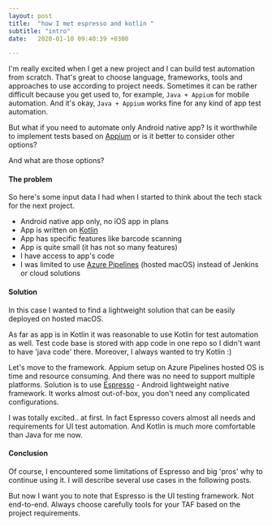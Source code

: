 ```yaml
---
layout: post
title:  "how I met espresso and kotlin "
subtitle: "intro"
date:   2020-01-10 09:40:39 +0300

---
```


I'm really excited when I get a new project and I can build test automation from scratch. That's great to choose language, frameworks,
tools and approaches to use according to project needs. 
Sometimes it can be rather difficult because you get used to, for example, ```Java + Appium``` for mobile automation. 
And it's okay, ```Java + Appium``` works fine for any kind of app test automation.

But what if you need to automate only Android native app? Is it worthwhile to implement tests based on [Appium][appium] 
or is it better to consider other options?

And what are those options? 

#### The problem

So here's some input data I had when I started to think about the tech stack for the next project.

* Android native app only, no iOS app in plans
* App is written on [Kotlin][kotlin]
* App has specific features like barcode scanning
* App is quite small (it has not so many features)
* I have access to app's code 
* I was limited to use [Azure Pipelines][pipelines] (hosted macOS) instead of Jenkins or cloud solutions


#### Solution

In this case I wanted to find a lightweight solution that can be easily deployed on hosted macOS. 

As far as app is in Kotlin it was reasonable to use Kotlin for test automation as well. 
Test code base is stored with app code in one repo so I didn't want to have 'java code' there.
Moreover, I always wanted to try Kotlin :)

Let's move to the framework. Appium setup on Azure Pipelines hosted OS is time and resource consuming. 
And there was no need to support multiple platforms. Solution is to use [Espresso][espresso] - Android lightweight native framework.
It works almost out-of-box, you don't need any complicated configurations. 

I was totally excited.. at first. 
In fact Espresso covers almost all needs and requirements for UI test automation. And Kotlin is much more comfortable than Java for me now.


#### Conclusion

Of course, I encountered some limitations of Espresso and big 'pros' why to continue using it. 
I will describe several use cases in the following posts.

But now I want you to note that Espresso is the UI testing framework. Not end-to-end. 
Always choose carefully tools for your TAF based on the project requirements. 


[appium]: http://appium.io/
[espresso]: https://developer.android.com/training/testing/espressov
[kotlin]: https://github.com/JetBrains/kotlin
[pipelines]: https://azure.microsoft.com/en-us/services/devops/pipelines/
